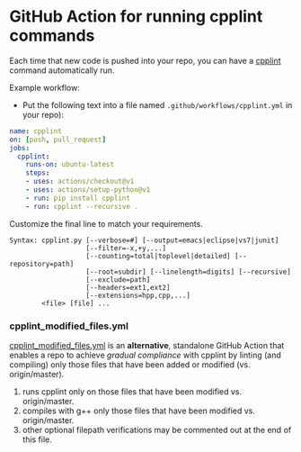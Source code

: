 # GitHub Action for running cpplint commands

Each time that new code is pushed into your repo, you can have a [cpplint](https://github.com/cpplint/cpplint) command automatically run.

Example workflow:
* Put the following text into a file named `.github/workflows/cpplint.yml` in your repo):
```yaml
name: cpplint
on: [push, pull_request]
jobs:
  cpplint:
    runs-on: ubuntu-latest
    steps:
    - uses: actions/checkout@v1
    - uses: actions/setup-python@v1
    - run: pip install cpplint
    - run: cpplint --recursive .
```
Customize the final line to match your requirements.
```
Syntax: cpplint.py [--verbose=#] [--output=emacs|eclipse|vs7|junit]
                   [--filter=-x,+y,...]
                   [--counting=total|toplevel|detailed] [--repository=path]
                   [--root=subdir] [--linelength=digits] [--recursive]
                   [--exclude=path]
                   [--headers=ext1,ext2]
                   [--extensions=hpp,cpp,...]
        <file> [file] ...
```

### cpplint_modified_files.yml

[cpplint_modified_files.yml](https://github.com/cpplint/GitHub-Action-for-cpplint/blob/master/.github/workflows/cpplint_modified_files.yml) is an __alternative__, standalone GitHub Action that enables a repo to achieve _gradual compliance_ with cpplint by linting (and compiling) only those files that have been added or modified (vs. origin/master).
1. runs cpplint only on those files that have been modified vs. origin/master.
2. compiles with g++ only those files that have been modified vs. origin/master.
3. other optional filepath verifications may be commented out at the end of this file.
